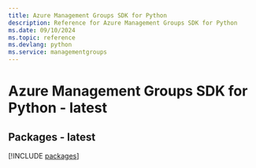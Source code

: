 ```yaml
---
title: Azure Management Groups SDK for Python
description: Reference for Azure Management Groups SDK for Python
ms.date: 09/10/2024
ms.topic: reference
ms.devlang: python
ms.service: managementgroups
---
```

# Azure Management Groups SDK for Python - latest
## Packages - latest
[!INCLUDE [packages](management-groups-index.md)]